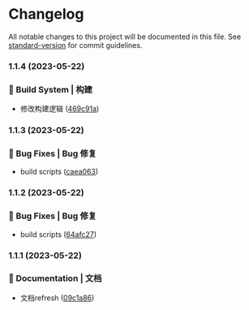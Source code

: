 # Changelog

All notable changes to this project will be documented in this file. See [standard-version](https://github.com/conventional-changelog/standard-version) for commit guidelines.

### 1.1.4 (2023-05-22)


### 👷‍ Build System | 构建

* 修改构建逻辑 ([469c91a](https://github.com/UzumakiHan/hfex-icon-plus/commit/469c91ac526308a0626b229ab7071cc029039258))

### 1.1.3 (2023-05-22)


### 🐛 Bug Fixes | Bug 修复

* build scripts ([caea063](https://github.com/UzumakiHan/hfex-icon-plus/commit/caea063a3f2c93f37cc92f67c5fa0bd2e16f14a4))

### 1.1.2 (2023-05-22)


### 🐛 Bug Fixes | Bug 修复

* build scripts ([64afc27](https://github.com/UzumakiHan/hfex-icon-plus/commit/64afc2781b0f5be5095e80fca194421d7318d846))

### 1.1.1 (2023-05-22)


### 📝 Documentation | 文档

* 文档refresh ([09c1a86](https://github.com/UzumakiHan/hfex-icon-plus/commit/09c1a86383d4a464d0b46e311d4e964528586d02))
